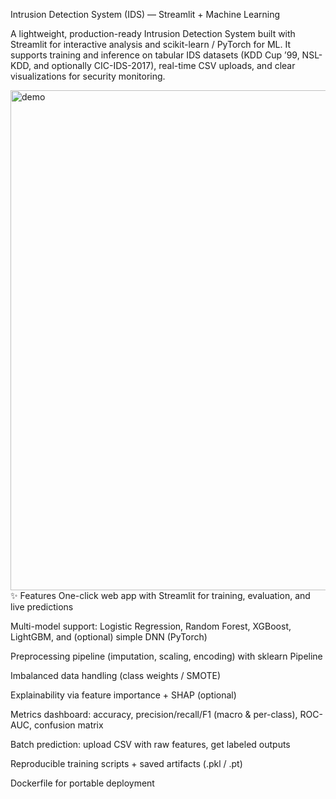 Intrusion Detection System (IDS) — Streamlit + Machine Learning





A lightweight, production-ready Intrusion Detection System built with Streamlit for interactive analysis and scikit-learn / PyTorch for ML. It supports training and inference on tabular IDS datasets (KDD Cup ’99, NSL-KDD, and optionally CIC-IDS-2017), real-time CSV uploads, and clear visualizations for security monitoring.

<img alt="demo" src="🔧/assets/demo.gif" width="800"/>
✨ Features
One-click web app with Streamlit for training, evaluation, and live predictions

Multi-model support: Logistic Regression, Random Forest, XGBoost, LightGBM, and (optional) simple DNN (PyTorch)

Preprocessing pipeline (imputation, scaling, encoding) with sklearn Pipeline

Imbalanced data handling (class weights / SMOTE)

Explainability via feature importance + SHAP (optional)

Metrics dashboard: accuracy, precision/recall/F1 (macro & per-class), ROC-AUC, confusion matrix

Batch prediction: upload CSV with raw features, get labeled outputs

Reproducible training scripts + saved artifacts (.pkl / .pt)

Dockerfile for portable deployment

